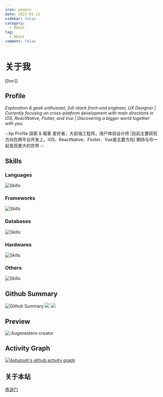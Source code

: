 ```yaml
---
icon: people
date: 2023-03-12
sidebar: false
category:
  - About
tag:
  - About
comment: false
---
```

# 关于我

[[toc]]

## Profile
_Exploration & geek enthusiast, full-stack front-end engineer, UX Designer | Currently focusing on cross-platform development with main directions in iOS, ReactNative, Flutter, and Vue | Discovering a bigger world together with you._

:::tip Profile
探索 & 极客 爱好者，大前端工程师，用户体验设计师 |目前主要研究方向在跨平台开发上，iOS、ReactNative、Flutter、Vue是主要方向| 期待与你一起发现更大的世界
:::
## Skills
### Languages
<img src="https://skillicons.dev/icons?i=c,cs,swift,javascript,ts,dart,python,html,css,java,regex,md,sass,bash&theme=dark&&perline=10" alt="Skills"/>

### Frameworks
<img src="https://skillicons.dev/icons?i=flutter,vue,nodejs,react,reactivex,redux,dotnet&theme=dark&&perline=10" alt="Skills"/>

### Databases
<img src="https://skillicons.dev/icons?i=sqlite,mysql,redis&theme=dark&&perline=10" alt="Skills"/>

### Hardwares
<img src="https://skillicons.dev/icons?i=raspberrypi&theme=dark&&perline=10" alt="Skills"/>

### Others
<img src="https://skillicons.dev/icons?i=vim,visualstudio,vscode,androidstudio,aws,figma,gradle,gcp,git,github,gitlab,idea,jenkins,linux,postman,powershell,linkedin,stackoverflow,svg,tensorflow,twitter&theme=dark&&perline=10" alt="Skills"/>


## Github Summary

<img src="https://github-profile-trophy.vercel.app/?username=oragekk&theme=radical&margin-w=25" alt="Github Summary"/>
<img src="https://github-readme-stats.vercel.app/api/top-langs/?username=oragekk&theme=radical&layout=compact&bg_color=30,ef475d,904e95&title_color=fff&text_color=fff" />
<img src="https://github-readme-stats.vercel.app/api?username=oragekk&count_private=true&show_icons=true&theme=radical&bg_color=30,ef475d,904e95&title_color=fff&text_color=fff" />

## Preview
![:Augenestern-creator](https://count.getloli.com/get/@:oragekk?theme=gelbooru-h)

## Activity Graph
 [![Ashutosh's github activity graph](https://github-readme-activity-graph.cyclic.app/graph?username=oragekk&theme=dracula)](https://github.com/ashutosh00710/github-readme-activity-graph)

## 关于本站
[传送门](/intro)